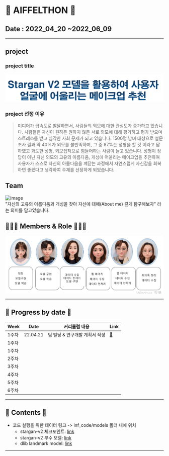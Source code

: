 # 🌟 AIFFELTHON 🌟
## Date : 2022_04_20 ~2022_06_09

----------------------------------------------------------
## project 
### project title
![_](https://github.com/junnnn-a/About_Me/blob/main/images/title.png?raw=true)
### project 선정 이유
>미디어가 급속도로 발달하면서, 사람들의 외모에 대한 관심도가 증가하고 있습니다.
사람들은 자신이 원하든 원하지 않든 서로 외모에 대해 평가하고 평가 받으며 스트레스를 받고 심각한 사회 문제가 되고 있습니다.
1500명 남녀 대상으로 설문조사 결과 약 40%가 외모를 불만족하며, 그 중 87%는 성형을 할 것 이라고 답하였고 과도한 성형, 외모집착으로 힘들어하는 사람이 늘고 있습니다.
성형이 정답이 아닌 자신 외모의 고유의 아름다움, 개성에 어울리는 메이크업을 추천하여 사용자가 스스로 자신의 아름다움을 꺠닫는 과정에서  자연스럽게 자신감을 회복하면 좋겠다고 생각하여 주제를 선정하게 되었습니다.



## Team 
![image](https://user-images.githubusercontent.com/97006756/172087266-5d794b65-43c3-4937-b530-9fdbc6c830fc.png)  
"자신의 고유의 아름다움과 개성을 찾아 자신에 대해(About me) 깊게 탐구해보자" 라는 의미를 담고있습니다.



## 🙋🏻‍♀️ Members & Role 🙋🏻‍♂️
![_](https://github.com/junnnn-a/About_Me/blob/main/images/members_role.png?raw=true)

----------------------------------------------------------
## 📅 Progress by date 📅 

| Week | Date | 커리큘럼 내용 | Link |
| ------ | ------ | ----------- | ------ |
| 1주차 | 22.04.21 | 팀 빌딩 & 연구개발 계획서 작성 | [🔗](https://modulabs.notion.site/22-04-21-0c5f2984772e4214a99a3564c8522062)    |
| 1주차 |     |  |     |
| 1주차 |     |  |     |
| 2주차 |     |  |     |
| 3주차 |     |  |     |
| 4주차 |     |  |     |
| 5주차 |     |  |     |
| 6주차 |     |  |     |


----------------------------------------------------------
## 📝 Contents 📝

* 코드 실행을 위한 데이터 링크 -> inf_code/models 폴더 내에 위치
  - stargan-v2 체크포인트: [link](https://drive.google.com/file/d/1Vxu-7W9YmAkcSPED-wlVJbc24AdxCU0-/view?usp=sharing)
  - stargan-v2 부수 모델: [link](https://drive.google.com/file/d/1R1y5VDFHwwuOUIyrlwtnt_9rEOA7ShTm/view?usp=sharing)
  - dlib landmark model: [link](https://drive.google.com/file/d/15amnnnJ6nZeNeYVfNqjKz9nNvrpadkVE/view?usp=sharing)

----------------------------------------------------------
